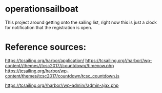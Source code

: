 # operationsailboat
This project around getting onto the sailing list, right now this is just a clock for notification that the registration is open.




# Reference sources:
https://tcsailing.org/harbor/application/
https://tcsailing.org//harbor//wp-content//themes//tcsc2017//countdown//timenow.php
https://tcsailing.org/harbor/wp-content/themes/tcsc2017/countdown/tcsc_countdown.js

https://tcsailing.org//harbor//wp-admin//admin-ajax.php
